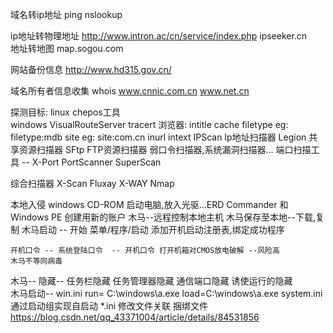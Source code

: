 
域名转ip地址  ping  nslookup

ip地址转物理地址  http://www.intron.ac/cn/service/index.php  ipseeker.cn  
地址转地图  map.sogou.com

网站备份信息 http://www.hd315.gov.cn/

域名所有者信息收集  whois  www.cnnic.com.cn  www.net.cn

探测目标: linux chepos工具  
		windows VisualRouteServer   tracert
浏览器: intitle
		cache
		filetype  eg: filetype:mdb
		site  eg: site:com.cn
		inurl
		intext
IPScan Ip地址扫描器 Legion 共享资源扫描器  SFtp  FTP资源扫描器
弱口令扫描器,系统漏洞扫描器...
端口扫描工具 -- X-Port  PortScanner SuperScan

综合扫描器 X-Scan Fluxay X-WAY Nmap

本地入侵 windows 
	CD-ROM 启动电脑,放入光驱...ERD Commander  和 Windows PE  创建用新的账户
	木马--远程控制本地主机  木马保存至本地--下载,复制
	木马启动 -- 开始 菜单/程序/启动  添加开机启动注册表,绑定成功程序
	
	开机口令 -- 系统登陆口令  -- 开机口令 打开机箱对CMOS放电破解 --风险高
	木马不等同病毒
木马--
	隐藏-- 任务栏隐藏 任务管理器隐藏 通信端口隐藏 诱使运行的隐藏  
	木马启动-- win.ini  run= C:\windows\a.exe 
						load=C:\windows\a.exe 
				system.ini 
				通过启动组实现自启动
				*.ini
				修改文件关联
				捆绑文件
	https://blog.csdn.net/qq_43371004/article/details/84531856
	
		
